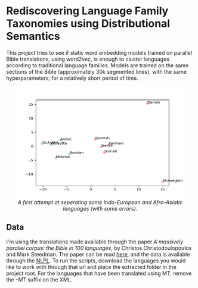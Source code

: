 # Rediscovering Language Family Taxonomies using Distributional Semantics
This project tries to see if static word embedding models trained on parallel Bible translations, using word2vec, is enough to cluster languages according to traditional language families. Models are trained on the same sections of the Bible (approximately 30k segmented lines), with the same hyperparameters, for a relatively short period of time. 

<p align="center">
  <img width="460" height="300" src="img/early_attempt.png">
  <br>
  <em>A first attempt at seperating some Indo-European and Afro-Asiatic languages (with some errors).</em>
</p>

## Data
I'm using the translations made available through the paper *A massively parallel corpus: the Bible in 100 languages*, by Christos Christodoulopoulos and Mark Steedman. The paper can be read [here](https://link.springer.com/article/10.1007/s10579-014-9287-y), and the data is available through the [NLPL](https://opus.nlpl.eu/bible-uedin.php). To run the scripts, download the languages you would like to work with through that url and place the extracted folder in the project root. For the languages that have been translated using MT, remove the *-MT* suffix on the XML. 